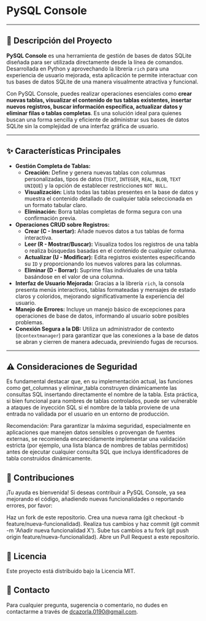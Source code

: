 # PySQL Console

---

## 📄 Descripción del Proyecto

**PySQL Console** es una herramienta de gestión de bases de datos SQLite diseñada para ser utilizada directamente desde la línea de comandos. Desarrollada en Python y aprovechando la librería `rich` para una experiencia de usuario mejorada, esta aplicación te permite interactuar con tus bases de datos SQLite de una manera visualmente atractiva y funcional.

Con PySQL Console, puedes realizar operaciones esenciales como **crear nuevas tablas, visualizar el contenido de tus tablas existentes, insertar nuevos registros, buscar información específica, actualizar datos y eliminar filas o tablas completas**. Es una solución ideal para quienes buscan una forma sencilla y eficiente de administrar sus bases de datos SQLite sin la complejidad de una interfaz gráfica de usuario.

---

## ✨ Características Principales

* **Gestión Completa de Tablas:**
    * **Creación:** Define y genera nuevas tablas con columnas personalizadas, tipos de datos (`TEXT`, `INTEGER`, `REAL`, `BLOB`, `TEXT UNIQUE`) y la opción de establecer restricciones `NOT NULL`.
    * **Visualización:** Lista todas las tablas presentes en la base de datos y muestra el contenido detallado de cualquier tabla seleccionada en un formato tabular claro.
    * **Eliminación:** Borra tablas completas de forma segura con una confirmación previa.
* **Operaciones CRUD sobre Registros:**
    * **Crear (C - Insertar):** Añade nuevos datos a tus tablas de forma interactiva.
    * **Leer (R - Mostrar/Buscar):** Visualiza todos los registros de una tabla o realiza búsquedas basadas en el contenido de cualquier columna.
    * **Actualizar (U - Modificar):** Edita registros existentes especificando su `ID` y proporcionando los nuevos valores para las columnas.
    * **Eliminar (D - Borrar):** Suprime filas individuales de una tabla basándose en el valor de una columna.
* **Interfaz de Usuario Mejorada:** Gracias a la librería `rich`, la consola presenta menús interactivos, tablas formateadas y mensajes de estado claros y coloridos, mejorando significativamente la experiencia del usuario.
* **Manejo de Errores:** Incluye un manejo básico de excepciones para operaciones de base de datos, informando al usuario sobre posibles problemas.
* **Conexión Segura a la DB:** Utiliza un administrador de contexto (`@contextmanager`) para garantizar que las conexiones a la base de datos se abran y cierren de manera adecuada, previniendo fugas de recursos.

---


## ⚠️ Consideraciones de Seguridad
Es fundamental destacar que, en su implementación actual, las funciones como get_columnas y eliminar_tabla construyen dinámicamente las consultas SQL insertando directamente el nombre de la tabla. Esta práctica, si bien funcional para nombres de tablas controlados, puede ser vulnerable a ataques de inyección SQL si el nombre de la tabla proviene de una entrada no validada por el usuario en un entorno de producción.

Recomendación: Para garantizar la máxima seguridad, especialmente en aplicaciones que manejen datos sensibles o provengan de fuentes externas, se recomienda encarecidamente implementar una validación estricta (por ejemplo, una lista blanca de nombres de tablas permitidos) antes de ejecutar cualquier consulta SQL que incluya identificadores de tabla construidos dinámicamente.

## 🤝 Contribuciones
¡Tu ayuda es bienvenida! Si deseas contribuir a PySQL Console, ya sea mejorando el código, añadiendo nuevas funcionalidades o reportando errores, por favor:

Haz un fork de este repositorio.
Crea una nueva rama (git checkout -b feature/nueva-funcionalidad).
Realiza tus cambios y haz commit (git commit -m 'Añadir nueva funcionalidad X').
Sube tus cambios a tu fork (git push origin feature/nueva-funcionalidad).
Abre un Pull Request a este repositorio.
## 📄 Licencia
Este proyecto está distribuido bajo la Licencia MIT.

## 📧 Contacto
Para cualquier pregunta, sugerencia o comentario, no dudes en contactarme a través de dcazorla.0190@gmail.com.
